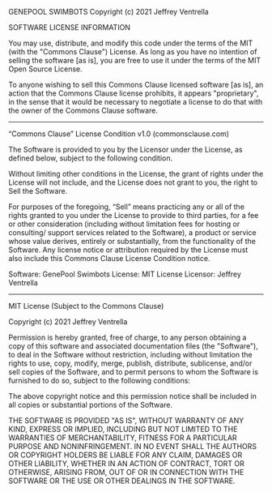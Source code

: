 GENEPOOL SWIMBOTS
Copyright (c) 2021 Jeffrey Ventrella 

SOFTWARE LICENSE INFORMATION

You may use, distribute, and modify this code under the terms of the MIT (with the "Commons Clause") License. As long as you have no intention of selling the software [as is], you are free to use it under the terms of the MIT Open Source License. 

To anyone wishing to sell this Commons Clause licensed software [as is], an action that the Commons Clause license prohibits, it appears "proprietary", in the sense that it would be necessary to negotiate a license to do that with the owner of the Commons Clause software.


---------------------------------------------------------------------------
“Commons Clause” License Condition v1.0 (commonsclause.com) 

The Software is provided to you by the Licensor under the License, as defined below, subject to the following condition.

Without limiting other conditions in the License, the grant of rights under the License will not include, and the License does not grant to you, the right to Sell the Software.

For purposes of the foregoing, “Sell” means practicing any or all of the rights granted to you under the License to provide to third parties, for a fee or other consideration (including without limitation fees for hosting or consulting/ support services related to the Software), a product or service whose value derives, entirely or substantially, from the functionality of the Software. Any license notice or attribution required by the License must also include this Commons Clause License Condition notice.

Software:   GenePool Swimbots
License:    MIT License
Licensor:   Jeffrey Ventrella


-----------------------------------------------
MIT License
(Subject to the Commons Clause)

Copyright (c) 2021 Jeffrey Ventrella

Permission is hereby granted, free of charge, to any person obtaining a copy of this software and associated documentation files (the "Software"), to deal in the Software without restriction, including without limitation the rights to use, copy, modify, merge, publish, distribute, sublicense, and/or sell copies of the Software, and to permit persons to whom the Software is furnished to do so, subject to the following conditions:

The above copyright notice and this permission notice shall be included in all copies or substantial portions of the Software.

THE SOFTWARE IS PROVIDED "AS IS", WITHOUT WARRANTY OF ANY KIND, EXPRESS OR IMPLIED, INCLUDING BUT NOT LIMITED TO THE WARRANTIES OF MERCHANTABILITY, FITNESS FOR A PARTICULAR PURPOSE AND NONINFRINGEMENT. IN NO EVENT SHALL THE AUTHORS OR COPYRIGHT HOLDERS BE LIABLE FOR ANY CLAIM, DAMAGES OR OTHER LIABILITY, WHETHER IN AN ACTION OF CONTRACT, TORT OR OTHERWISE, ARISING FROM, OUT OF OR IN CONNECTION WITH THE SOFTWARE OR THE USE OR OTHER DEALINGS IN THE SOFTWARE.










